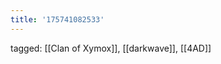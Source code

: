 ```yaml
---
title: '175741082533'
---
```

tagged: [[Clan of Xymox]], [[darkwave]], [[4AD]]
<iframe frameborder="0" height="1" id="ga_target" scrolling="no" style="background-color:transparent; overflow:hidden; position:absolute; top:0; left:0; z-index:9999;" width="1"></iframe>